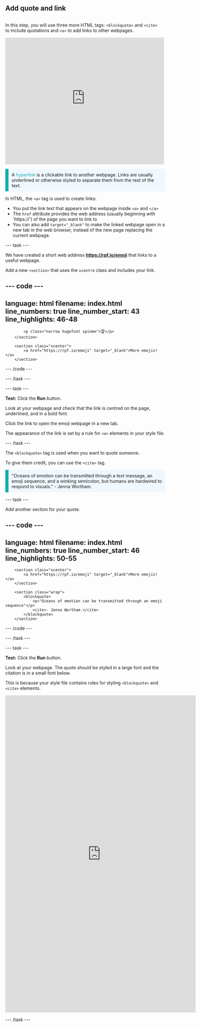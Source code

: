 ## Add quote and link

<div style="display: flex; flex-wrap: wrap">
<div style="flex-basis: 200px; flex-grow: 1; margin-right: 15px;">

In this step, you will use three more HTML tags: `<blockquote>` and `<cite>` to include quotations and `<a>` to add links to other webpages. 

</div>
<div>
<iframe src="https://staging-editor.raspberrypi.org/en/embed/viewer/top-5-emoji-list-step-5" width="500" height="400" frameborder="0" marginwidth="0" marginheight="0" allowfullscreen> </iframe>
</div>
</div>

<p style="border-left: solid; border-width:10px; border-color: #0faeb0; background-color: aliceblue; padding: 10px;">
A <span style="color: #0faeb0">hyperlink</span> is a clickable link to another webpage. Links are usually underlined or otherwise styled to separate them from the rest of the text. 
</p>

In HTML, the `<a>` tag is used to create links: 

+ You put the link text that appears on the webpage inside `<a>` and `</a>` 
+ The `href` attribute provides the web address (usually beginning with 'https://') of the page you want to link to 
+ You can also add `target="_blank"` to make the linked webpage open in a new tab in the web browser, instead of the new page replacing the current webpage. 

--- task ---

We have created a short web address **https://rpf.io/emoji** that links to a useful webpage. 

Add a new `<section>` that uses the `xcentre` class and includes your link.

--- code ---
---
language: html
filename: index.html
line_numbers: true
line_number_start: 43
line_highlights: 46-48
---
            <p class="narrow hugefont spinme">🏆</p>         
        </section>

        <section class="xcenter">
            <a href="https://rpf.io/emoji" target="_blank">More emojis!</a>
        </section>

--- /code ---

--- /task ---

--- task ---

**Test:** Click the **Run** button.

Look at your webpage and check that the link is centred on the page, underlined, and in a bold font. 

Click the link to open the emoji webpage in a new tab. 

The appearance of the link is set by a rule for `<a>` elements in your style file. 

--- /task ---

The `<blockquote>` tag is used when you want to quote someone. 

To give them credit, you can use the `<cite>` tag.

<p style="border-left: solid; border-width:10px; border-color: #0faeb0; background-color: aliceblue; padding: 10px;">
"Oceans of emotion can be transmitted through a text message, an emoji sequence, and a winking semicolon, but humans are hardwired to respond to visuals." - Jenna Wortham.
</p>

--- task ---

Add another section for your quote.  

--- code ---
---
language: html
filename: index.html
line_numbers: true
line_number_start: 46
line_highlights: 50-55
---
        <section class="xcenter">
            <a href="https://rpf.io/emoji" target="_blank">More emojis!</a>
        </section>

        <section class="wrap">
            <blockquote>
                <p>"Oceans of emotion can be transmitted through an emoji sequence"</p>
                <cite>- Jenna Wortham.</cite>
            </blockquote>
        </section>

--- /code ---

--- /task ---


--- task ---

**Test:** Click the **Run** button.

Look at your webpage. The quote should be styled in a large font and the citation is in a small font below.

This is because your style file contains rules for styling `<blockquote>` and `<cite>` elements. 

<div>
<iframe src="https://staging-editor.raspberrypi.org/en/embed/viewer/top-5-emoji-list-step-5" width="600" height="1000" frameborder="0" marginwidth="0" marginheight="0" allowfullscreen> </iframe>
</div>

--- /task ---



